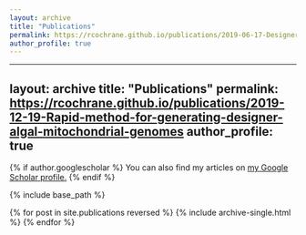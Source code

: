 ```yaml
---
layout: archive
title: "Publications"
permalink: https://rcochrane.github.io/publications/2019-06-17-Designer-Sinorhizobium-meliloti-strains-and-multi-functional-vectors-enable-direct-inter-kingdom-DNA-transfer
author_profile: true
---
```


---
layout: archive
title: "Publications"
permalink: https://rcochrane.github.io/publications/2019-12-19-Rapid-method-for-generating-designer-algal-mitochondrial-genomes
author_profile: true
---

{% if author.googlescholar %}
  You can also find my articles on <u><a href="{{author.googlescholar}}">my Google Scholar profile</a>.</u>
{% endif %}

{% include base_path %}

{% for post in site.publications reversed %}
  {% include archive-single.html %}
{% endfor %}
